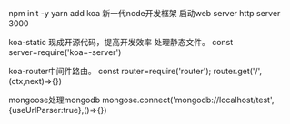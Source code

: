 npm init -y
yarn add koa
新一代node开发框架
启动web server
http server 3000


koa-static 现成开源代码，提高开发效率  处理静态文件。
const server=require('koa=-server')

koa-router中间件路由。
const router=require('router');
router.get('/',(ctx,next)=>{})

mongoose处理mongodb 
mongose.connect('mongodb://localhost/test',{useUrlParser:true},()=>{})